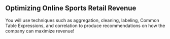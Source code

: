 ## Optimizing Online Sports Retail Revenue
You will use techniques such as aggregation, cleaning, labeling, Common Table Expressions, and correlation to produce recommendations on how the company can maximize revenue!
